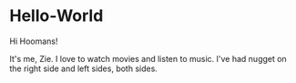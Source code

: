 # Hello-World

Hi Hoomans!

It's me, Zie. I love to watch movies and listen to music.
I've had nugget on the right side and left sides, both sides.
